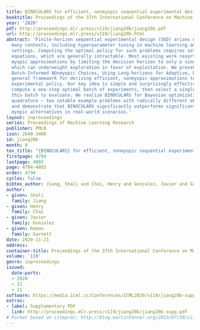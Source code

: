 ```yaml
---
title: BINOCULARS for efficient, nonmyopic sequential experimental design
booktitle: Proceedings of the 37th International Conference on Machine Learning
year: '2020'
pdf: http://proceedings.mlr.press/v119/jiang20b/jiang20b.pdf
url: http://proceedings.mlr.press/v119/jiang20b.html
abstract: 'Finite-horizon sequential experimental design (SED) arises naturally in
  many contexts, including hyperparameter tuning in machine learning among more traditional
  settings. Computing the optimal policy for such problems requires solving Bellman
  equations, which are generally intractable. Most existing work resorts to severely
  myopic approximations by limiting the decision horizon to only a single time-step,
  which can underweight exploration in favor of exploitation. We present BINOCULARS:
  Batch-Informed NOnmyopic Choices, Using Long-horizons for Adaptive, Rapid SED, a
  general framework for deriving efficient, nonmyopic approximations to the optimal
  experimental policy. Our key idea is simple and surprisingly effective: we first
  compute a one-step optimal batch of experiments, then select a single point from
  this batch to evaluate. We realize BINOCULARS for Bayesian optimization and Bayesian
  quadrature – two notable example problems with radically different objectives –
  and demonstrate that BINOCULARS significantly outperforms significantly outperforms
  myopic alternatives in real-world scenarios.'
layout: inproceedings
series: Proceedings of Machine Learning Research
publisher: PMLR
issn: 2640-3498
id: jiang20b
month: 0
tex_title: "{BINOCULARS} for efficient, nonmyopic sequential experimental design"
firstpage: 4794
lastpage: 4803
page: 4794-4803
order: 4794
cycles: false
bibtex_author: Jiang, Shali and Chai, Henry and Gonzalez, Javier and Garnett, Roman
author:
- given: Shali
  family: Jiang
- given: Henry
  family: Chai
- given: Javier
  family: Gonzalez
- given: Roman
  family: Garnett
date: 2020-11-21
address: 
container-title: Proceedings of the 37th International Conference on Machine Learning
volume: '119'
genre: inproceedings
issued:
  date-parts:
  - 2020
  - 11
  - 21
software: https://media.icml.cc/Conferences/ICML2020/v119/jiang20b-supp.zip
extras:
- label: Supplementary PDF
  link: http://proceedings.mlr.press/v119/jiang20b/jiang20b-supp.pdf
# Format based on citeproc: http://blog.martinfenner.org/2013/07/30/citeproc-yaml-for-bibliographies/
---
```

